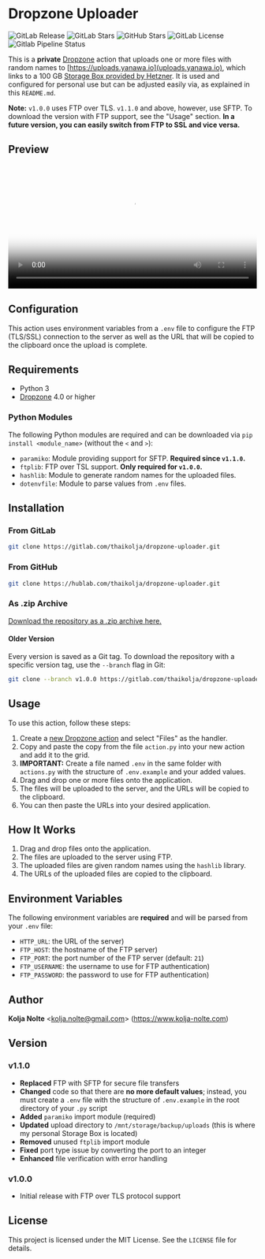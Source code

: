 # Dropzone Uploader

![GitLab Release](https://img.shields.io/gitlab/v/release/thaikolja%2Fdropzone-uploader?style=flat&label=version) ![GitLab Stars](https://img.shields.io/gitlab/stars/thaikolja%2Fdropzone-uploader?style=flat&label=gitlab%20stars&color=%23eb763c)
 ![GitHub Stars](https://img.shields.io/github/stars/thaikolja/dropzone-uploader?style=flat&label=github%20stars) ![GitLab License](https://img.shields.io/gitlab/license/thaikolja%2Fdropzone-uploader?color=green) ![Gitlab Pipeline Status](https://img.shields.io/gitlab/pipeline-status/thaikolja%2Fdropzone-uploader)

This is a **private** [Dropzone](https://aptonic.com/) action that uploads one or more files with random names to [https://uploads.yanawa.io](uploads.yanawa.io), which links to a 100 GB [Storage Box provided by Hetzner](https://www.hetzner.com/storage/storage-box/). It is used and configured for personal use but can be adjusted easily via, as explained in this `README.md`.

**Note:** `v1.0.0` uses FTP over TLS. `v1.1.0` and above, however, use SFTP. To download the version with FTP support, see the "Usage" section. **In a future version, you can easily switch from FTP to SSL and vice versa.**

## Preview

<video width="100%" height="auto" poster="auto" controls>
  <source src="https://uploads.yanawa.io/mVdCXjSY.mp4" type="video/mp4">
  Your browser does not support the video tag.
</video>

## Configuration

This action uses environment variables from a `.env` file to configure the FTP (TLS/SSL) connection to the server as well as the URL that will be copied to the clipboard once the upload is complete.

## Requirements

- Python 3
- [Dropzone](https://aptonic.com/) 4.0 or higher

### Python Modules

The following Python modules are required and can be downloaded via `pip install <module_name>` (without the `<` and `>`):

- `paramiko`: Module providing support for SFTP. **Required since `v1.1.0`.**
- `ftplib`: FTP over TSL support. **Only required for `v1.0.0`.**
- `hashlib`: Module to generate random names for the uploaded files.
- `dotenvfile`: Module to parse values from `.env` files.

## Installation

### From GitLab

```bash
git clone https://gitlab.com/thaikolja/dropzone-uploader.git
```

### From GitHub

```bash
git clone https://hublab.com/thaikolja/dropzone-uploader.git
```

### As .zip Archive

[Download the repository as a .zip archive here.](https://gitlab.com/thaikolja/dropzone-uploader/-/archive/main/dropzone-uploader-main.zip)

#### Older Version

Every version is saved as a Git tag. To download the repository with a specific version tag, use the `--branch` flag in Git:

```bash
git clone --branch v1.0.0 https://gitlab.com/thaikolja/dropzone-uploader.git
```

## Usage

To use this action, follow these steps:

1. Create a [new Dropzone action](https://i.imgur.com/pXii8Ns.png) and select "Files" as the handler.
2. Copy and paste the copy from the file `action.py` into your new action and add it to the grid.
3. **IMPORTANT:** Create a file named `.env` in the same folder with `actions.py` with the structure of `.env.example` and your added values.
4. Drag and drop one or more files onto the application.
5. The files will be uploaded to the server, and the URLs will be copied to the clipboard.
6. You can then paste the URLs into your desired application.

## How It Works

1. Drag and drop files onto the application.
2. The files are uploaded to the server using FTP.
3. The uploaded files are given random names using the `hashlib` library.
4. The URLs of the uploaded files are copied to the clipboard.

## Environment Variables

The following environment variables are **required** and will be parsed from your `.env` file:

- `HTTP_URL`: the URL of the server)
- `FTP_HOST`: the hostname of the FTP server)
- `FTP_PORT`: the port number of the FTP server (default: `21`)
- `FTP_USERNAME`: the username to use for FTP authentication)
- `FTP_PASSWORD`: the password to use for FTP authentication)

## Author

**Kolja Nolte** <[kolja.nolte@gmail.com](mailto:kolja.nolte@gmail.com)> (https://www.kolja-nolte.com)

## Version

### v1.1.0

- **Replaced** FTP with SFTP for secure file transfers
- **Changed** code so that there are **no more default values**; instead, you must create a `.env` file with the structure of `.env.example` in the root directory of your `.py` script
- **Added** `paramiko` import module (required)
- **Updated** upload directory to `/mnt/storage/backup/uploads` (this is where my personal Storage Box is located)
- **Removed** unused `ftplib` import module
- **Fixed** port type issue by converting the port to an integer
- **Enhanced** file verification with error handling

### v1.0.0

- Initial release with FTP over TLS protocol support

## License

This project is licensed under the MIT License. See the `LICENSE` file for details.
